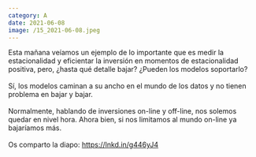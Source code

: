 ```yaml
--- 
category: A 
date: 2021-06-08 
image: /15_2021-06-08.jpeg 
--- 
```


Esta mañana veíamos un ejemplo de lo importante que es medir la estacionalidad y eficientar la inversión en momentos de estacionalidad positiva, pero, ¿hasta qué detalle bajar? ¿Pueden los modelos soportarlo?<br><br>Sí, los modelos caminan a su ancho en el mundo de los datos y no tienen problema en bajar y bajar. <br><br>Normalmente, hablando de inversiones on-line y off-line, nos solemos quedar en nivel hora. Ahora bien, si nos limitamos al mundo  on-line ya bajaríamos más. <br><br>Os comparto la diapo: https://lnkd.in/g446yJ4